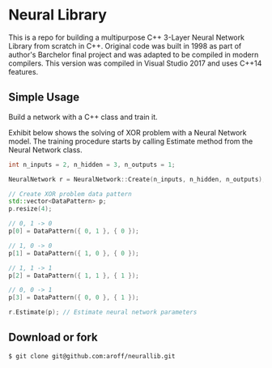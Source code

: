 # Neural Library

This is a repo for building a multipurpose C++ 3-Layer Neural Network Library from scratch in C++. Original code was built in 1998 as part of author's Barchelor final project and was adapted to be compiled in modern compilers. 
This version was compiled in Visual Studio 2017 and uses C++14 features.

## Simple Usage

Build a network with a C++ class and train it.

Exhibit below shows the solving of XOR problem with a Neural Network model.
The training procedure starts by calling Estimate method from the Neural Network class.

```C++
int n_inputs = 2, n_hidden = 3, n_outputs = 1;

NeuralNetwork r = NeuralNetwork::Create(n_inputs, n_hidden, n_outputs);

// Create XOR problem data pattern
std::vector<DataPattern> p;
p.resize(4);

// 0, 1 -> 0
p[0] = DataPattern({ 0, 1 }, { 0 });

// 1, 0 -> 0
p[1] = DataPattern({ 1, 0 }, { 0 });

// 1, 1 -> 1
p[2] = DataPattern({ 1, 1 }, { 1 });

// 0, 0 -> 1
p[3] = DataPattern({ 0, 0 }, { 1 });

r.Estimate(p); // Estimate neural network parameters
```

## Download or fork
```
$ git clone git@github.com:aroff/neurallib.git
```

